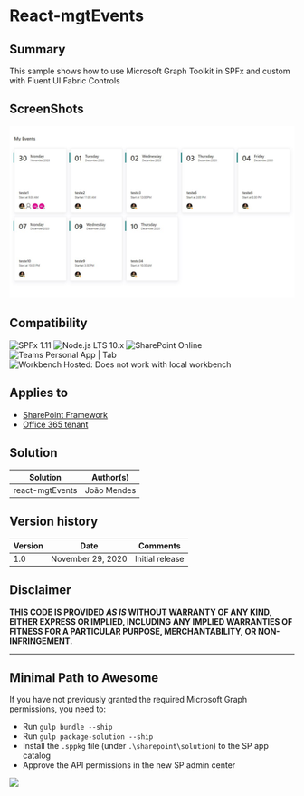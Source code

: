 # React-mgtEvents 

## Summary

This sample shows how to use Microsoft Graph Toolkit in SPFx and custom with Fluent UI Fabric Controls

## ScreenShots

 ![mgtEvents](./assets/mhtEvents.JPG)
 
## Compatibility

![SPFx 1.11](https://img.shields.io/badge/SPFx-1.11.0-green.svg) 
![Node.js LTS 10.x](https://img.shields.io/badge/Node.js-LTS%2010.x-green.svg) 
![SharePoint Online](https://img.shields.io/badge/SharePoint-Online-yellow.svg) 
![Teams Personal App | Tab](https://img.shields.io/badge/Teams-Personal%20App%20%7C%20Tab-green.svg "Untested with Microsoft Teams") 
![Workbench Hosted: Does not work with local workbench](https://img.shields.io/badge/Workbench-Hosted-yellow.svg "Does not work with local workbench")


## Applies to

* [SharePoint Framework](https://docs.microsoft.com/sharepoint/dev/spfx/sharepoint-framework-overview)
* [Office 365 tenant](https://docs.microsoft.com/sharepoint/dev/spfx/set-up-your-development-environment)



## Solution

Solution|Author(s)
--------|---------
react-mgtEvents | João Mendes

## Version history

Version|Date|Comments
-------|----|--------
1.0|November 29, 2020|Initial release

## Disclaimer

**THIS CODE IS PROVIDED *AS IS* WITHOUT WARRANTY OF ANY KIND, EITHER EXPRESS OR IMPLIED, INCLUDING ANY IMPLIED WARRANTIES OF FITNESS FOR A PARTICULAR PURPOSE, MERCHANTABILITY, OR NON-INFRINGEMENT.**

---

## Minimal Path to Awesome

If you have not previously granted the required Microsoft Graph permissions, you need to:

- Run `gulp bundle --ship`
- Run `gulp package-solution --ship`
- Install the `.sppkg` file (under `.\sharepoint\solution`) to the SP app catalog
- Approve the API permissions in the new SP admin center


<img src="https://telemetry.sharepointpnp.com/sp-dev-fx-webparts/samples/react-mgtEvents" />
